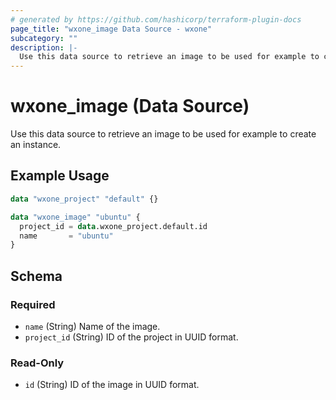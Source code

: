 ```yaml
---
# generated by https://github.com/hashicorp/terraform-plugin-docs
page_title: "wxone_image Data Source - wxone"
subcategory: ""
description: |-
  Use this data source to retrieve an image to be used for example to create an instance.
---
```


# wxone_image (Data Source)

Use this data source to retrieve an image to be used for example to create an instance.

## Example Usage

```terraform
data "wxone_project" "default" {}

data "wxone_image" "ubuntu" {
  project_id = data.wxone_project.default.id
  name       = "ubuntu"
}
```

<!-- schema generated by tfplugindocs -->
## Schema

### Required

- `name` (String) Name of the image.
- `project_id` (String) ID of the project in UUID format.

### Read-Only

- `id` (String) ID of the image in UUID format.
